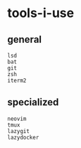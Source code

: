 # tools-i-use

## general
```
lsd
bat
git
zsh
iterm2
```

## specialized
```
neovim
tmux
lazygit
lazydocker
```
